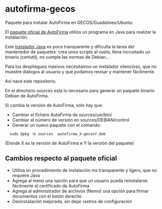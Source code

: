# autofirma-gecos

Paquete para instalar AutoFirma en GECOS/Guadalinex/Ubuntu

El [paquete oficial de AutoFirma](https://github.com/ctt-gob-es/clienteafirma) utiliza un programa en Java para realizar la instalación. 

Este [instalador Java](https://github.com/ctt-gob-es/clienteafirma/tree/master/afirma-ui-simple-configurator/src/main/java/es/gob/afirma/standalone/configurator) es poco transparente y dificulta la tarea del mantenedor de paquetes: crea unos scripts al vuelo, lleva incrustado un binario (certutil), no cumple las normas de Debian...

Para los despliegues masivos necesitamos un instalador silencioso, que no muestre diálogos al usuario y que podamos revisar y mantener fácilmente.

Así nace este repositorio.

En el directorio sources está lo necesario para generar un paquete binario Debian de AutoFirma. 

Si cambia la versión de AutoFirma, sólo hay que:

* Cambiar el fichero AutoFirma de sources/usr/bin/
* Cambiar el número de versión en sources/DEBIAN/control
* Generar un nuevo paquete con el comando:
 
 ```
   sudo dpkg -b sources  autofirma_X-gecosY.deb
 ```  
   (Donde X es la versión de AutoFirma e Y la versión del paquete)
   
## Cambios respecto al paquete oficial

* Utiliza un procedimiento de instalación ms transparente y ligero, que no requiere Java
* Agrega al menú una opción para que un usuario pueda reinstalarse fácilmente el certificado de AutoFirma 
* Agrega al administrador de archivos (Nemo) una opción para firmar documentos con el botón derecho
* Desinstalación mejorada, sin dejar rastros de configuración

